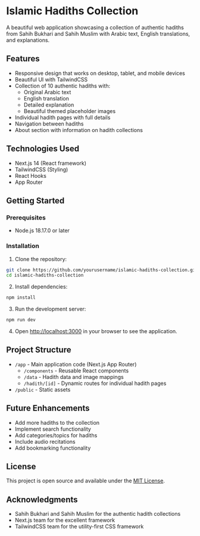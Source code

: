 # Islamic Hadiths Collection

A beautiful web application showcasing a collection of authentic hadiths from Sahih Bukhari and Sahih Muslim with Arabic text, English translations, and explanations.

## Features

- Responsive design that works on desktop, tablet, and mobile devices
- Beautiful UI with TailwindCSS
- Collection of 10 authentic hadiths with:
  - Original Arabic text
  - English translation
  - Detailed explanation
  - Beautiful themed placeholder images
- Individual hadith pages with full details
- Navigation between hadiths
- About section with information on hadith collections

## Technologies Used

- Next.js 14 (React framework)
- TailwindCSS (Styling)
- React Hooks
- App Router

## Getting Started

### Prerequisites

- Node.js 18.17.0 or later

### Installation

1. Clone the repository:
```bash
git clone https://github.com/yourusername/islamic-hadiths-collection.git
cd islamic-hadiths-collection
```

2. Install dependencies:
```bash
npm install
```

3. Run the development server:
```bash
npm run dev
```

4. Open [http://localhost:3000](http://localhost:3000) in your browser to see the application.

## Project Structure

- `/app` - Main application code (Next.js App Router)
  - `/components` - Reusable React components
  - `/data` - Hadith data and image mappings
  - `/hadith/[id]` - Dynamic routes for individual hadith pages
- `/public` - Static assets

## Future Enhancements

- Add more hadiths to the collection
- Implement search functionality
- Add categories/topics for hadiths
- Include audio recitations
- Add bookmarking functionality

## License

This project is open source and available under the [MIT License](LICENSE).

## Acknowledgments

- Sahih Bukhari and Sahih Muslim for the authentic hadith collections
- Next.js team for the excellent framework
- TailwindCSS team for the utility-first CSS framework 